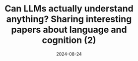 ---
title: "Can LLMs actually understand anything? Sharing interesting papers about language and cognition (2)"
date: 2024-08-24
---